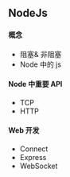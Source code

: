 ## NodeJs

#### 概念

- 阻塞& 非阻塞
- Node 中的 js

#### Node 中重要 API

- TCP
- HTTP

#### Web 开发

- Connect
- Express
- WebSocket
